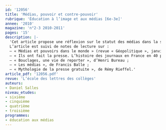 ```yaml
---
id: '12056'
title: 'Médias, pouvoir et contre-pouvoir'
rubrique: 'Éducation à l’image et aux médias [6e-3e]'
annee: '2010'
magazine: 'n°2-3 2010-2011'
pages: '15'
description: |-
  'Cet article propose une réflexion sur le statut des médias dans la société. Considérés comme le quatrième pouvoir après le législatif, l’exécutif et le judiciaire, ils exercent une influence sur la vie politique et jouent le rôle de contre-pouvoir. Ils perdent cependant en crédibilité car on leur reproche d’avoir oublié leur vocation initiale d’information et de critique au profit de la course à l’audience. De plus, Internet est à l’origine de nombreuses transformations : il bouleverse l’économie des médias, le métier de journaliste et propose une nouvelle forme de contre-pouvoir...
  L’article est suivi de notes de lecture sur :
  – « Médias et pouvoirs dans le monde » (revue « Géopolitique », janvier 2010, n°108) ;
  – « Ils ont fait la presse. L’histoire des journaux en France en 40 portraits », publié sous la direction d’Yves Agnès et Patrick Eveno ;
  – « Bouclages, une vie de reporter », d’Henri Bureau ;
  – « Les médias », de Francis Balle ;
  – « Mythologie de la presse gratuite », de Rémy Rieffel.'
article_pdf: '12056.pdf'
revue: 'L’école des lettres des collèges'
auteurs:
- Daniel Salles
niveau_etudes:
- sixième
- cinquième
- quatrième
- troisième
programmes:
- éducation aux médias
---
```

